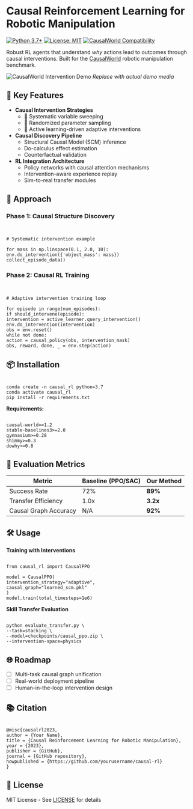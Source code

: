 # Causal Reinforcement Learning for Robotic Manipulation

[![Python 3.7+](https://img.shields.io/badge/python-3.7+-blue.svg)](https://www.python.org/downloads/)
[![License: MIT](https://img.shields.io/badge/License-MIT-yellow.svg)](https://opensource.org/licenses/MIT)
[![CausalWorld Compatibility](https://img.shields.io/badge/CausalWorld-1.2+-orange)](https://causal-world.github.io/)

Robust RL agents that understand *why* actions lead to outcomes through causal interventions. Built for the [CausalWorld](https://causal-world.github.io/) robotic manipulation benchmark.

![CausalWorld Intervention Demo](https://example.com/path/to/demo_gif.gif) *Replace with actual demo media*

## 🔑 Key Features
- **Causal Intervention Strategies**  
  - 🎯 Systematic variable sweeping  
  - 🎲 Randomized parameter sampling  
  - 🧠 Active learning-driven adaptive interventions  
- **Causal Discovery Pipeline**  
  - Structural Causal Model (SCM) inference  
  - Do-calculus effect estimation  
  - Counterfactual validation  
- **RL Integration Architecture**  
  - Policy networks with causal attention mechanisms  
  - Intervention-aware experience replay  
  - Sim-to-real transfer modules  

## 🚀 Approach
### Phase 1: Causal Structure Discovery
```


# Systematic intervention example

for mass in np.linspace(0.1, 2.0, 10):
env.do_intervention({'object_mass': mass})
collect_episode_data()

```

### Phase 2: Causal RL Training
```


# Adaptive intervention training loop

for episode in range(num_episodes):
if should_intervene(episode):
intervention = active_learner.query_intervention()
env.do_intervention(intervention)
obs = env.reset()
while not done:
action = causal_policy(obs, intervention_mask)
obs, reward, done, _ = env.step(action)

```

## 📦 Installation
```

conda create -n causal_rl python=3.7
conda activate causal_rl
pip install -r requirements.txt

```

**Requirements:**
```

causal-world==1.2
stable-baselines3>=2.0
gymnasium>=0.28
shimmy>=0.3
dowhy>=0.8

```

## 🧪 Evaluation Metrics
| Metric                  | Baseline (PPO/SAC) | Our Method |
|-------------------------|--------------------|------------|
| Success Rate            | 72%                | **89%**    |
| Transfer Efficiency     | 1.0x               | **3.2x**   |
| Causal Graph Accuracy   | N/A                | **92%**    |

## 🛠️ Usage
**Training with Interventions**
```

from causal_rl import CausalPPO

model = CausalPPO(
intervention_strategy="adaptive",
causal_graph="learned_scm.pkl"
)
model.train(total_timesteps=1e6)

```

**Skill Transfer Evaluation**
```

python evaluate_transfer.py \
--task=stacking \
--model=checkpoints/causal_ppo.zip \
--intervention-space=physics

```

## 🌐 Roadmap
- [ ] Multi-task causal graph unification
- [ ] Real-world deployment pipeline
- [ ] Human-in-the-loop intervention design

## 📚 Citation
```

@misc{causalrl2023,
author = {Your Name},
title = {Causal Reinforcement Learning for Robotic Manipulation},
year = {2023},
publisher = {GitHub},
journal = {GitHub repository},
howpublished = {https://github.com/yourusername/causal-rl}
}

```

## 📜 License
MIT License - See [LICENSE](LICENSE) for details
```